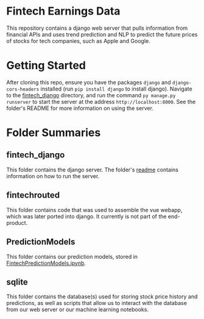 # Fintech Earnings Data
This repository contains a django web server that pulls information from financial APIs and uses trend prediction and NLP to predict the future prices of stocks for tech companies, such as Apple and Google.

# Getting Started
After cloning this repo, ensure you have the packages `django` and `django-cors-headers` installed (run `pip install django` to install django). Navigate to the [fintech_django](fintech_django) directory, and run the command `py manage.py runserver` to start the server at the address `http://localhost:8000`. See the folder's README for more information on using the server.

# Folder Summaries
## fintech_django
This folder contains the django server. The folder's [readme](fintech_django/README.md) contains information on how to run the server.

## fintechrouted
This folder contains code that was used to assemble the vue webapp, which was later ported into django. It currently is not part of the end-product.

## PredictionModels
This folder contains our prediction models, stored in [FintechPredictionModels.ipynb](PredictionModels/FintechPredictionModels.ipynb).

## sqlite
This folder contains the database(s) used for storing stock price history and predictions, as well as scripts that allow us to interact with the database from our web server or our machine learning notebooks.
